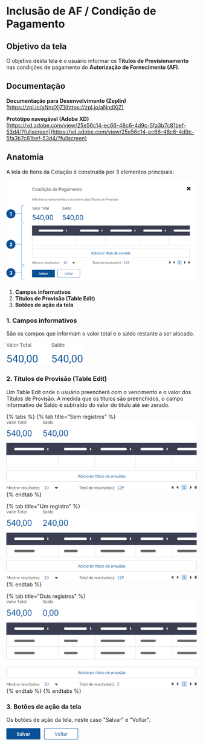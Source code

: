 # Inclusão de AF / Condição de Pagamento

## Objetivo da tela

O objetivo desta tela é o usuário informar os **Títulos de Provisionamento** nas condições de pagamento do **Autorização de Fornecimento (AF)**.

## Documentação

**Documentação para Desenvolvimento (Zeplin)**\
[https://zpl.io/aNndXjZ](https://zpl.io/aNndXjZ)

**Protótipo navegável (Adobe XD)**\
[https://xd.adobe.com/view/25e56c14-ec66-48c6-4d9c-5fa3b7c81bef-53d4/?fullscreen](https://xd.adobe.com/view/25e56c14-ec66-48c6-4d9c-5fa3b7c81bef-53d4/?fullscreen)

## Anatomia

A tela de Itens da Cotação é construída por 3 elementos principais:

![](<../../.gitbook/assets/image (611).png>)

1. **Campos informativos**
2. **Títulos de Provisão (Table Edit)**
3. **Botões de ação da tela**

### 1. Campos informativos

São os campos que informam o valor total e o saldo restante a ser alocado.

![](<../../.gitbook/assets/image (579).png>)

### 2. Títulos de Provisão (Table Edit)

Um Table Edit onde o usuário preencherá com o vencimento e o valor dos Títulos de Provisão. A medida que os títulos são preenchidos, o campo informativo de Saldo é subtraído do valor do título até ser zerado.

{% tabs %}
{% tab title="Sem registros" %}
![](<../../.gitbook/assets/image (595).png>)
{% endtab %}

{% tab title="Um registro" %}
![](<../../.gitbook/assets/image (621).png>)
{% endtab %}

{% tab title="Dois registros" %}
![](<../../.gitbook/assets/image (576).png>)
{% endtab %}
{% endtabs %}

### 3. Botões de ação da tela

Os botões de ação da tela, neste caso "Salvar" e "Voltar".

![](<../../.gitbook/assets/image (607).png>)
